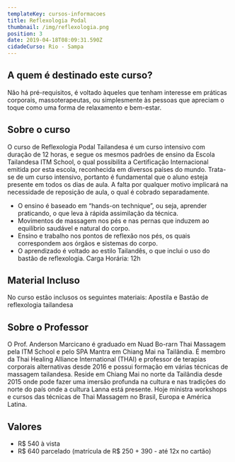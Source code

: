 ```yaml
---
templateKey: cursos-informacoes
title: Reflexologia Podal
thumbnail: /img/reflexologia.png
position: 3
date: 2019-04-18T08:09:31.590Z
cidadeCurso: Rio - Sampa
---
```

## A quem é destinado este curso?

Não há pré-requisitos, é voltado àqueles que tenham interesse em práticas corporais, massoterapeutas, ou simplesmente às pessoas que apreciam o toque como uma forma de relaxamento e bem-estar.

## Sobre o curso

O curso de Reflexologia Podal Tailandesa é um curso intensivo com duração de 12 horas, e segue os mesmos padrões de ensino da Escola Tailandesa ITM School, o qual possibilita a Certificação Internacional emitida por esta escola, reconhecida em diversos países do mundo. Trata-se de um curso intensivo, portanto é fundamental que o aluno esteja presente em todos os dias de aula. A falta por qualquer motivo implicará na necessidade de reposição de aula, o qual é cobrado separadamente.

*  O ensino é baseado em “hands-on technique”, ou seja, aprender praticando, o que leva à rápida  assimilação da técnica.
*  Movimentos de massagem nos pés e nas pernas que induzem ao equilíbrio saudável e natural do corpo.
*  Ensino e trabalho nos pontos de reflexão nos pés, os quais correspondem aos órgãos e sistemas do corpo.
*  O aprendizado é voltado ao estilo Tailandês, o que inclui o uso do bastão de reflexologia. Carga Horária: 12h

## Material Incluso

No curso estão inclusos os seguintes materiais: Apostila e Bastão de reflexologia tailandesa

## Sobre o Professor

O Prof. Anderson Marcicano é graduado em Nuad Bo-rarn Thai Massagem pela ITM School e pelo SPA Mantra em Chiang Mai na Tailândia. É membro da Thai Healing Alliance International (THAI) e professor de terapias corporais alternativas desde 2016 e possui formação em várias técnicas de massagem tailandesa. Reside em Chiang Mai no norte da Tailândia desde 2015 onde pode fazer uma imersão profunda na cultura e nas tradições do norte do país onde a cultura Lanna está presente. Hoje ministra workshops e cursos das técnicas de Thai Massagem no Brasil, Europa e América Latina.

## Valores

*    R$ 540 à vista
*    R$ 640 parcelado (matrícula de R$ 250 + 390 - até 12x no cartão)
